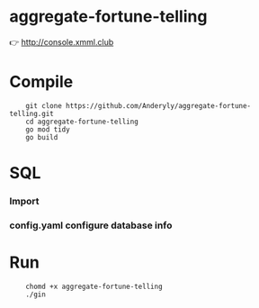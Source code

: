 # aggregate-fortune-telling


👉 http://console.xmml.club

# Compile
```shell
    git clone https://github.com/Anderyly/aggregate-fortune-telling.git
    cd aggregate-fortune-telling
    go mod tidy
    go build
```

# SQL

### Import

### config.yaml configure database info

# Run

```shell
    chomd +x aggregate-fortune-telling
    ./gin
```
